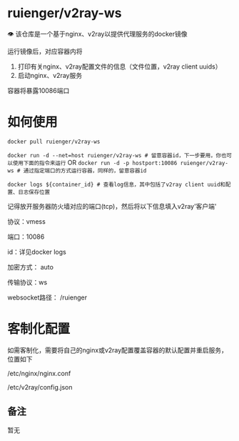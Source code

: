 # ruienger/v2ray-ws

👁 该仓库是一个基于nginx、v2ray以提供代理服务的docker镜像

运行镜像后，对应容器内将

1. 打印有关nginx、v2ray配置文件的信息（文件位置，v2ray client uuids）
2. 启动nginx、v2ray服务

容器将暴露10086端口

# 如何使用

`docker pull ruienger/v2ray-ws`

`docker run -d --net=host ruienger/v2ray-ws # 留意容器id，下一步要用，你也可以使用下面的指令来运行`
OR
`docker run -d -p hostport:10086 ruienger/v2ray-ws # 通过指定端口的方式运行容器，同样的，留意容器id`

`docker logs ${container_id} # 查看log信息，其中包括了v2ray client uuid和配置、日志保存位置`

记得放开服务器防火墙对应的端口(tcp)，然后将以下信息填入v2ray'客户端'

协议：vmess

端口：10086

id：详见docker logs

加密方式： auto

传输协议：ws

websocket路径： /ruienger

# 客制化配置

如需客制化，需要将自己的nginx或v2ray配置覆盖容器的默认配置并重启服务，位置如下

/etc/nginx/nginx.conf

/etc/v2ray/config.json

## 备注

暂无
